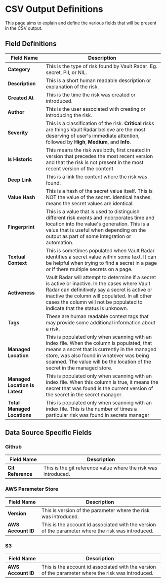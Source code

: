 # CSV Output Definitions
This page aims to explain and define the various fields that will be present in the CSV output.

## Field Definitions

| Field Name | Description |
| --- | --- |
| **Category**| This is the type of risk found by Vault Radar. Eg. secret, PII, or NIL.
| **Description**| This is a short human readable description or explanation of the risk.
| **Created At**| This is the time the risk was created or introduced.
| **Author**| This is the user associated with creating or introducing the risk.
| **Severity**| This is a classification of the risk. **Critical** risks are things Vault Radar believe are the most deserving of user's immediate attention, followed by **High**, **Medium**, and **Info**.
| **Is Historic**| This means the risk was both, first created in version that precedes the most recent version and that the risk is not present in the most recent version of the content.
| **Deep Link**| This is a link the content where the risk was found.
| **Value Hash**| This is a hash of the secret value itself. This is NOT the value of the secret. Identical hashes, means the secret values are identical.
| **Fingerprint**| This is a value that is used to distinguish different risk events and incorporates time and location into the value's generation. This is a value that is useful when depending on the output as part of some integration or automation.
| **Textual Context**| This is sometimes populated when Vault Radar identifies a secret value within some text. It can be helpful when trying to find a secret in a page or if there multiple secrets on a page.
| **Activeness**| Vault Radar will attempt to determine if a secret is active or inactive. In the cases where Vault Radar can definitively say a secret is active or inactive the column will populated. In all other cases the column will not be populated to indicate that the status is unknown.
| **Tags**| These are human readable context tags that may provide some additional information about a risk.
| **Managed Location**| This is populated only when scanning with an index file. When the column is populated, that means a secret that is currently in the managed store, was also found in whatever was being scanned. The value will be the location of the secret in the managed store.
| **Managed Location Is Latest**| This is populated only when scanning with an index file. When this column is true, it means the secret that was found is the current version of the secret in the secret manager.
| **Total Managed Locations**| This is populated only when scanning with an index file. This is the number of times a particular risk was found in secrets manager

## Data Source Specific Fields

### Github
| Field Name | Description |
| --- | --- |
| **Git Reference**| This is the git reference value where the risk was introduced.

### AWS Parameter Store
| Field Name | Description |
| --- | --- |
| **Version**| This is version of the parameter where the risk was introduced.
| **AWS Account ID**| This is the account id associated with the version of the parameter where the risk was introduced.

### S3
| Field Name | Description |
| --- | --- |
| **AWS Account ID**| This is the account id associated with the version of the parameter where the risk was introduced.